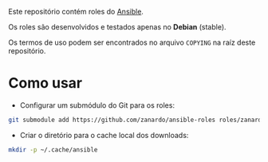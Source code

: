 Este repositório contém roles do
[Ansible](https://docs.ansible.com/ansible/index.html).

Os roles são desenvolvidos e testados apenas no **Debian** (stable).

Os termos de uso podem ser encontrados no arquivo `COPYING` na raíz deste
repositório.

# Como usar

- Configurar um submódulo do Git para os roles:

```bash
git submodule add https://github.com/zanardo/ansible-roles roles/zanardo
```

- Criar o diretório para o cache local dos downloads:

```bash
mkdir -p ~/.cache/ansible
```
